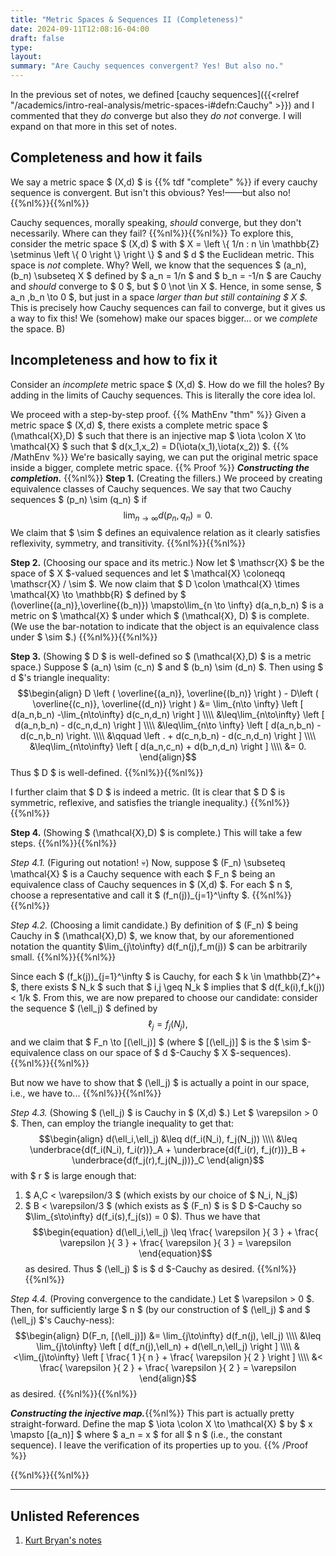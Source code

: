 ```yaml
---
title: "Metric Spaces & Sequences II (Completeness)"
date: 2024-09-11T12:08:16-04:00
draft: false
type:
layout:
summary: "Are Cauchy sequences convergent? Yes! But also no."
---
```


In the previous set of notes, we defined [cauchy sequences]({{<relref "/academics/intro-real-analysis/metric-spaces-i#defn:Cauchy" >}}) and I commented that they _do_ converge but also they _do not_ converge. 
I will expand on that more in this set of notes.

## Completeness and how it fails

We say a metric space $ (X,d) $ is {{% tdf "complete" %}} if every cauchy sequence is convergent.
But isn't this obvious?
Yes!——but also no!
{{%nl%}}{{%nl%}}

Cauchy sequences, morally speaking, _should_ converge, but they don't necessarily.
Where can they fail?
{{%nl%}}{{%nl%}}
To explore this, consider the metric space $ (X,d) $ with $ X = \left \\{ 1/n : n \in \mathbb{Z} \setminus \left \\{ 0 \right \\}  \right \\}  $ and $ d $ the Euclidean metric.
This space is _not_ complete.
Why?
Well, we know that the sequences $ (a_n), (b_n) \subseteq X $ defined by $ a_n = 1/n $ and $ b_n = -1/n $ are Cauchy and _should_ converge to $ 0 $, but $ 0 \not \in X $. 
Hence, in some sense, $ a_n ,b_n \to 0 $, but just in a space _larger than but still containing $ X $._
This is precisely how Cauchy sequences can fail to converge, but it gives us a way to fix this! 
We (somehow) make our spaces bigger... or we _complete_ the space. B)

## Incompleteness and how to fix it

Consider an _incomplete_ metric space $ (X,d) $.
How do we fill the holes? 
By adding in the limits of Cauchy sequences.
This is literally the core idea lol.

We proceed with a step-by-step proof.
{{% MathEnv "thm" %}}
Given a metric space $ (X,d) $, there exists a complete metric space $ (\mathcal{X},D) $ such that there is an injective map $ \iota \colon X \to \mathcal{X} $ such that $ d(x_1,x_2) = D(\iota(x_1),\iota(x_2)) $.
{{% /MathEnv %}}
We're basically saying, we can put the original metric space inside a bigger, complete metric space.
{{% Proof %}}
***Constructing the completion.*** {{%nl%}}
**Step 1.** 
(Creating the fillers.)
We proceed by creating equivalence classes of Cauchy sequences.
We say that two Cauchy sequences $ (p_n) \sim (q_n) $ if 
$$\begin{equation}
   \lim_{n \to \infty} d(p_n,q_n) = 0.
\end{equation}$$
We claim that $ \sim $ defines an equivalence relation as it clearly satisfies reflexivity, symmetry, and transitivity.
{{%nl%}}{{%nl%}}

**Step 2.** 
(Choosing our space and its metric.)
Now let $ \mathscr{X} $ be the space of $ X $-valued sequences and let $ \mathcal{X} \coloneqq \mathscr{X} / \sim $.
We now claim that $ D \colon \mathcal{X} \times \mathcal{X} \to \mathbb{R} $ defined by $ (\overline{(a_n)},\overline{(b_n)}) \mapsto\lim_{n \to \infty} d(a_n,b_n) $ is a metric on $ \mathcal{X} $ under which $ (\mathcal{X}, D) $ is complete. 
(We use the bar-notation to indicate that the object is an equivalence class under $ \sim $.)
{{%nl%}}{{%nl%}}

**Step 3.** 
(Showing $ D $ is well-defined so $ (\mathcal{X},D) $ is a metric space.)
Suppose $ (a_n) \sim (c_n) $ and $ (b_n) \sim (d_n) $. 
Then using $ d $'s triangle inequality:
$$\begin{align}
D \left ( \overline{(a_n)}, \overline{(b_n)} \right )  - D\left ( \overline{(c_n)}, \overline{(d_n)} \right ) 
&= \lim_{n\to \infty} \left [ d(a_n,b_n) -\lim_{n\to\infty} d(c_n,d_n) \right ]   \\\\
&\leq\lim_{n\to\infty} \left [ d(a_n,b_n) - d(c_n,d_n) \right ]  \\\\
&\leq\lim_{n\to \infty} \left [ d(a_n,b_n) - d(c_n,b_n) \right. \\\\
&\qquad \left . + d(c_n,b_n) - d(c_n,d_n) \right ] \\\\
&\leq\lim_{n\to\infty} \left [ d(a_n,c_n) + d(b_n,d_n) \right ]  \\\\
&= 0.
\end{align}$$
Thus $ D $ is well-defined.
{{%nl%}}{{%nl%}}

I further claim that $ D $ is indeed a metric.
(It is clear that $ D $ is symmetric, reflexive, and satisfies the triangle inequality.)
{{%nl%}}{{%nl%}}


**Step 4.**
(Showing $ (\mathcal{X},D) $ is complete.)
This will take a few steps.
{{%nl%}}{{%nl%}}

_Step 4.1._ (Figuring out notation! :skull:)
Now, suppose $ (F_n) \subseteq \mathcal{X} $ is a Cauchy sequence with each $ F_n $ being an equivalence class of Cauchy sequences in $ (X,d) $. 
For each $ n $, choose a representative and call it $ (f_n(j))_{j=1}^\infty $.
{{%nl%}}{{%nl%}}

_Step 4.2._ (Choosing a limit candidate.)
By definition of $ (F_n) $ being Cauchy in $ (\mathcal{X},D) $, we know that, by our aforementioned notation the quantity $\lim_{j\to\infty} d(f_n(j),f_m(j)) $ can be arbitrarily small.
{{%nl%}}{{%nl%}}

Since each $ (f_k(j))_{j=1}^\infty $ is Cauchy, for each $ k \in \mathbb{Z}^+ $, there exists $ N_k $ such that $ i,j \geq N_k $ implies that $ d(f_k(i),f_k(j)) < 1/k $. 
From this, we are now prepared to choose our candidate: consider the sequence $ (\ell_j) $ defined by 
$$\begin{equation}
    \ell_j = f_j(N_j),
\end{equation}$$
and we claim that $ F_n \to [(\ell_j)] $ (where $ [(\ell_j)] $ is the $ \sim $-equivalence class on our space of $ d $-Cauchy $ X $-sequences).
{{%nl%}}{{%nl%}}

But now we have to show that $ (\ell_j) $ is actually a point in our space, i.e., we have to...
{{%nl%}}{{%nl%}}

_Step 4.3._ (Showing $ (\ell_j) $ is Cauchy in $ (X,d) $.)
Let $ \varepsilon > 0 $.
Then, can employ the triangle inequality to get that:
$$\begin{align}
d(\ell_i,\ell_j) &\leq d(f_i(N_i), f_j(N_j)) \\\\
&\leq \underbrace{d(f_i(N_i), f_i(r))}_A + \underbrace{d(f_i(r), f_j(r))}_B + \underbrace{d(f_j(r),f_j(N_j))}_C
\end{align}$$
with $ r $ is large enough that: 
1. $ A,C < \varepsilon/3 $ (which exists by our choice of $ N_i, N_j$)
2. $ B < \varepsilon/3 $ (which exists as $ (F_n) $ is $ D $-Cauchy so $\lim_{s\to\infty} d(f_i(s),f_j(s)) = 0 $).
Thus we have that 
$$\begin{equation}
    d(\ell_i,\ell_j) \leq \frac{ \varepsilon }{ 3 } + \frac{ \varepsilon }{ 3 } + \frac{ \varepsilon }{ 3 } = \varepsilon
\end{equation}$$
as desired.
Thus $ (\ell_j) $ is $ d $-Cauchy as desired.
{{%nl%}}{{%nl%}}

_Step 4.4._ (Proving convergence to the candidate.)
Let $ \varepsilon > 0 $.
Then, for sufficiently large $ n $ (by our construction of $ (\ell_j) $ and $ (\ell_j) $'s Cauchy-ness):
$$\begin{align}
    D(F_n, [(\ell_j)]) &= \lim_{j\to\infty} d(f_n(j), \ell_j) \\\\
    &\leq \lim_{j\to\infty} \left [ d(f_n(j),\ell_n) + d(\ell_n,\ell_j) \right ] \\\\
    &<\lim_{j\to\infty} \left [ \frac{ 1 }{ n } + \frac{ \varepsilon }{ 2 }      \right ] \\\\
    &< \frac{ \varepsilon }{ 2 } + \frac{ \varepsilon }{ 2 } = \varepsilon
\end{align}$$
as desired.
{{%nl%}}{{%nl%}}

***Constructing the injective map.***{{%nl%}}
This part is actually pretty straight-forward.
Define the map $ \iota \colon X \to \mathcal{X} $ by $ x \mapsto [(a_n)] $ where $ a_n = x $ for all $ n $ (i.e., the constant sequence).
I leave the verification of its properties up to you.
{{% /Proof %}}






{{%nl%}}{{%nl%}}
***
## Unlisted References
1. [Kurt Bryan's notes](https://www.rose-hulman.edu/~bryan/lottamath/complete.pdf)
